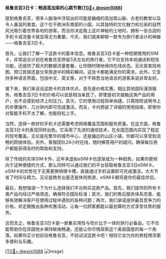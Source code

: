 **格鲁吉亚3日卡：畅游高加索的心跳节奏[[TG💪+ @esim1088](https://t.me/s/esim1088)]**

提到格鲁吉亚，很多人脑海中浮现出的可能是巍峨的高加索山脉、古老的教堂以及令人垂涎的美食。这个位于欧洲东南部的小国，以其独特的文化魅力和壮丽的自然风光吸引着世界各地的游客。而当你决定踏上这片神秘的土地时，拥有一张合适的手机卡或流量卡就显得尤为重要。今天，我们就来聊聊一款专为旅行者设计的神器——格鲁吉亚3日卡。

首先，让我们了解一下这款卡的基本信息。格鲁吉亚3日卡是一种短期使用的SIM卡，非常适合计划在格鲁吉亚停留3天左右的旅行者。它不仅支持本地通话和短信功能，还提供了超大的数据流量套餐，让你随时随地保持在线状态。无论是查找地图、预订民宿还是分享旅途中的精彩瞬间，这张卡都能满足你的需求。此外，它支持多种语言界面，包括中文、英文等，对于不熟悉当地语言的游客来说非常友好。

接下来，我们来谈谈这款卡的具体优点。首先是价格实惠。相比其他国际漫游服务，格鲁吉亚3日卡的价格可以说是相当亲民了。即使是初次接触这类产品的用户，也不会感到经济上的压力。其次，它的使用过程简单快捷。只需按照说明书上的步骤操作，几分钟内即可完成激活。而且，卡内预装了详细的使用指南，即使你对智能手机不太了解，也能轻松上手。

当然，选择一款好的手机卡还需要考虑网络覆盖范围和服务质量。在这方面，格鲁吉亚3日卡的表现同样出色。它采用了先进的通信技术，在全国范围内实现了稳定的信号覆盖。无论是在繁华的城市中心，还是偏远的山区小镇，你都可以享受到流畅的网络体验。另外，客服团队24小时在线，随时解答用户的疑问，确保每位用户都能获得及时的帮助和支持。

除了传统的实体SIM卡外，近年来虚拟eSIM卡也逐渐成为一种趋势。如果你更倾向于这种便捷的方式，那么同样可以通过我们的平台获取格鲁吉亚3日eSIM卡。eSIM卡的优势在于无需更换物理卡槽，直接通过手机设置即可完成激活，大大节省了时间与精力。无论是商务出差还是休闲旅游，eSIM卡都将是你的最佳伴侣。

最后，我想强调一下为什么选择我们平台购买这款产品。首先，我们提供的所有卡类产品均经过严格筛选，确保符合国际标准；其次，我们的售后服务体系完善，能够有效解决客户在使用过程中遇到的各种问题；再次，我们承诺提供最具竞争力的价格，并定期推出各种优惠活动，让每一位顾客都能以最划算的方式享受优质的服务。

总而言之，格鲁吉亚3日卡是一款集实用性与性价比于一体的旅行必备品。它不仅能帮助你在异国他乡保持联络畅通，还能让你尽情探索这个美丽国度的每一个角落。如果你正计划前往格鲁吉亚，不妨试试这款卡吧！相信它会为你的旅程增添更多便利与乐趣。

[[TG💪+ @esim1088](https://t.me/s/esim1088) ![Image](https://i.postimg.cc/4NQfJmqS/Snipaste-2025-05-13-00-14-12.png)]